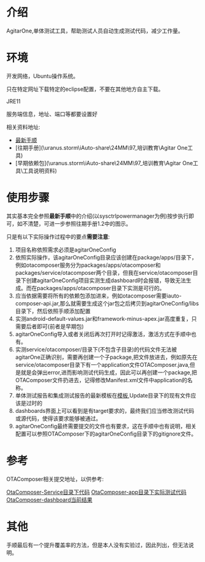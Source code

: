 # 介绍

AgitarOne,单体测试工具，帮助测试人员自动生成测试代码，减少工作量。

# 环境

开发网络，Ubuntu操作系统。

只在特定网址下载特定的eclipse配置，不要在其他地方自主下载。

JRE11

服务端信息，地址、端口等都要设置好

相关资料地址:

* [最新手顺](http://wikijs.ci.iauto.com/zh/home/ci/codequality/unittest/agitarone)
* [往期手册](\\uranus.storm\iAuto-share\24MM\97_培训教育\Agitar One工具)
* [早期依赖包](\\uranus.storm\iAuto-share\24MM\97_培训教育\Agitar One工具\工具说明资料)

# 使用步骤

其实基本完全参照**最新手顺**中的介绍(以sysctrlpowermanager为例)按步执行即可，如不清楚，可进一步参照往期手册1.2中的图示。

只是有以下实际操作过程中的要点**需要注意**:

1. 项目名称依照需求必须是agitarOneConfig
2. 依照实际操作，该agitarOneConfig目录应该创建在package/apps/<package-name>目录下，例如otacomposer服务分为packages/apps/otacomposer和packages/service/otacomposer两个目录，但我在service/otacomposer目录下创建agitarOneConfig项目实测生成dashboard时会报错，导致无法生成。而在packages/apps/otacomposer目录下实测是可行的。
3. 应当依据需要将所有的依赖包添加进来，例如otacomposer需要iauto-composer-api.jar,那么就需要生成这个jar包之后拷贝到agitarOneConfig/libs目录下，然后依照手顺添加配置
4. 实测android-default-values.jar和framework-minus-apex.jar高度重复，只需要后者即可(前者是早期包)
5. agitarOneConfig导入或者关闭后再次打开时记得激活，激活方式在手顺中也有。
6. 实测service/otacomposer/目录下(不包含子目录)的代码文件无法被agitarOne正确识别，需要再创建一个子package,把文件放进去，例如原先在service/otacomposer目录下有一个application文件OTAComposer.java,但是就是会弹出error,进而影响测试代码生成，因此可以再创建一个package,把OTAComposer文件扔进去，记得修改Manifest.xml文件中application的名称。
7. 单体测试报告和集成测试报告的最新模板在[模板](https://svn.ci.iauto.com/svn/smartauto/Rhine/01_开发库/01_项目管理/05_质量保证/02_流程模板/工作产品&议事录&检查单模板),Update目录下的现有文件应该是过时的
8. dashboards界面上可以看到是有target要求的，最终我们应当修改测试代码或源代码，使得该要求能够被通过。
9. agitarOneConfig最终需要提交的文件也有要求，这在手顺中也有说明，相关配置可以参照OTAComposer下的agitarOneConfig目录下的gitignore文件。

# 参考

OTAComposer相关提交地址，以供参考:

[OtaComposer-Service目录下代码](http://gerrit.iauto.com/#/c/Src/iAutoDroid/packages/service/otacomposer/+/210521/)
[OtaComposer-app目录下实际测试代码](http://gerrit.iauto.com/#/c/Src/iAutoDroid/packages/apps/otacomposer/+/210494/)
[OtaComposer-dashboard当前结果](http://agitarone.ci.iauto.com:8080/agitar-server/dashboards/developer/F21492E336D7AE0B9C5AB5552807F85F/20230920-114807/index.html)


# 其他

手顺最后有一个提升覆盖率的方法，但是本人没有实验过，因此列出，但无法说明。

